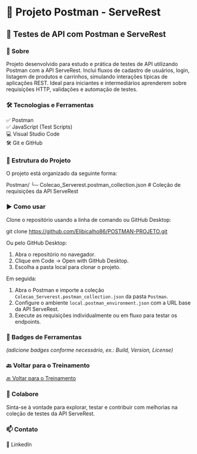 # 👋 Projeto Postman - ServeRest

## 🎯 Testes de API com Postman e ServeRest

### 🚀 Sobre
Projeto desenvolvido para estudo e prática de testes de API utilizando Postman com a API ServeRest. Inclui fluxos de cadastro de usuários, login, listagem de produtos e carrinhos, simulando interações típicas de aplicações REST. Ideal para iniciantes e intermediários aprenderem sobre requisições HTTP, validações e automação de testes.

### 🛠️ Tecnologias e Ferramentas
✅ Postman  
✅ JavaScript (Test Scripts)  
💻 Visual Studio Code  
🛠️ Git e GitHub

### 📁 Estrutura do Projeto
O projeto está organizado da seguinte forma:

Postman/
└─ Colecao_Serverest.postman_collection.json   # Coleção de requisições da API ServeRest

### ▶️ Como usar
Clone o repositório usando a linha de comando ou GitHub Desktop:

git clone https://github.com/Elibicalho86/POSTMAN-PROJETO.git

Ou pelo GitHub Desktop:

1. Abra o repositório no navegador.  
2. Clique em Code → Open with GitHub Desktop.  
3. Escolha a pasta local para clonar o projeto.  

Em seguida:

1. Abra o Postman e importe a coleção `Colecao_Serverest.postman_collection.json` da pasta `Postman`.  
2. Configure o ambiente `local.postman_environment.json` com a URL base da API ServeRest.  
3. Execute as requisições individualmente ou em fluxo para testar os endpoints.

### 🧩 Badges de Ferramentas
*(adicione badges conforme necessário, ex.: Build, Version, License)*

### 🔙 Voltar para o Treinamento
[🔙 Voltar para o Treinamento](https://github.com/EliSidneypb/Treinamento)

### 🤝 Colabore
Sinta-se à vontade para explorar, testar e contribuir com melhorias na coleção de testes da API ServeRest.

### 📫 Contato
💼 LinkedIn
